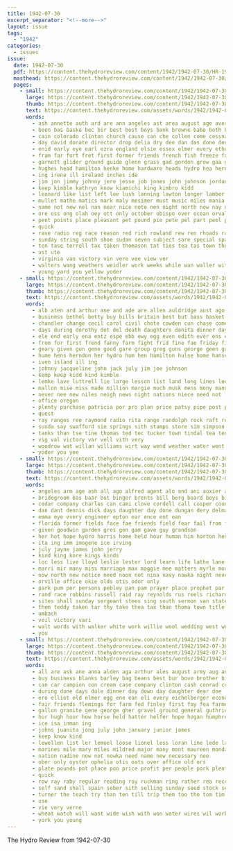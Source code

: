 ```yaml
---
title: 1942-07-30
excerpt_separator: "<!--more-->"
layout: issue
tags:
  - "1942"
categories:
  - issues
issue:
  date: 1942-07-30
  pdf: https://content.thehydroreview.com/content/1942/1942-07-30/HR-1942-07-30.pdf
  masthead: https://content.thehydroreview.com/content/1942/1942-07-30/masthead/HR-1942-07-30.jpg
  pages:
    - small: https://content.thehydroreview.com/content/1942/1942-07-30/small/HR-1942-07-30-01.jpg
      large: https://content.thehydroreview.com/content/1942/1942-07-30/large/HR-1942-07-30-01.jpg
      thumb: https://content.thehydroreview.com/content/1942/1942-07-30/thumbnails/HR-1942-07-30-01.jpg
      text: https://content.thehydroreview.com/assets/words/1942/1942-07-30/HR-1942-07-30-01.txt
      words:
        - ash annette auth ard are ann angeles ast area august age aver anderson ask ang ane ave anger alva aid ath ana andrew arthur able aye ago and ates all
        - been bas baske bec bir best bost boys bank browne babe both basal ber back bar boy bill baptist bice boucher but beach burns bolan bell bryson barbara buckmaster baby bert ben bass butler brother bilis born brothers beat bartgis bry blood bandy beryl bot bee begin beard began baer
        - cain colorado clinton church cause can che collen come cessna chi cher cai cottage cope case clos cattle chet cross college change cheese city cin cory care center couse cody charles cat carlisle carol colles came class christian company car cot call cousin
        - day david donate director drop delia dry dee dan das done denison doing during dark dies does dane down death dix duce due downing dear door
        - enid early eye earl ezra england elsie essex elmer every ethel even elk ean
        - fram far fort fret first former friends french fish freeze fair fruen fund farm foe frank folk fall fost field forest for fon few frost free fell from france fer foo florence fleishman fairfield fait fail floyd fee farms filling folks felton
        - garnett glider ground guide glenn grass gad gordon grow gaa gave green grader gowen goods guess genie grat given gone gee good going grade gram gin gift grain groth goes grand greeson gilli
        - hughes head hamilton henke home hardware heads hydro hea herndon hot hart halle hey harbor had howe hens hogan haskell has hil half hero heller hay hackler hin harold high hines her harry held heger him
        - ing irene ill ireland inches ide
        - jim jon jimmy johnny jere jesse job jones john johnson jordan jerry jess just jun july jack jow
        - keep kimble kathryn know kiamichi king kimbro kidd
        - leonard like list left lee lush lanning lawton longer lamber landis living lines leech less love loe lay let lar light lais leo leva later lawn lewis lace last late los lassiter lett loa line lat long lawrence luis
        - mullet mathe matics mark maly mesimer must music miles mania mason marvin medford min more mach monday made men mon mexia major miss mar mead morocco moist main meade mew miller matter march may manta most moon mast members messimer many mild mire millet
        - name not new nel nan near nice note nen night north now nay naval niles neat nowka navy nite nor
        - ore oss ong olah oey ott only october obispo over ocean orval oot off
        - pent points place pleasant pet pound pie pete pel part peel price pare purchase present pane pon pen per pow paper people pee poe person pean porter pounds pretty pro pastor plants peay peggy pias panes plant pou pears
        - quick
        - rave radio reg race reason red rich rowland rew ren rhoads ray river rin rush ris rice rain rai rey room renee regular rabbit rod ready ralph roy
        - sunday string south shoe sudan seven subject sare special spata speak stay speakes sons saturday sol store sal sather show still sister side share supply sae servi sims seed swinehart stewart sears state son safe severe sar shad sear soe soon snare september santa stange spin san sewing season stamps summer service school second sled sieg sutton send slagell sale shade sinks see station short say seem serie swartzendruber story style sones staff she sia smith shi sila song
        - ton tase terrell tax taken thomason tat ties tea tas town thoma thing temple ted thomas tar telling thar tower the them tanner taylor tor thew tee tes times till terell threats tommy toma towns take tech toher than
        - ust ute
        - virginia van victory vin vere vee view ver
        - walters wang weathers weidler work weeks while wan waller wit weatherford wish wilts will was week western woodrow wening world wearing with west white wayne went well why working way war word walter wee wees weather wells wich
        - young yard you yellow yoder
    - small: https://content.thehydroreview.com/content/1942/1942-07-30/small/HR-1942-07-30-02.jpg
      large: https://content.thehydroreview.com/content/1942/1942-07-30/large/HR-1942-07-30-02.jpg
      thumb: https://content.thehydroreview.com/content/1942/1942-07-30/thumbnails/HR-1942-07-30-02.jpg
      text: https://content.thehydroreview.com/assets/words/1942/1942-07-30/HR-1942-07-30-02.txt
      words:
        - alb aten ard arthur ane and ade are allen auldridge aust ago aide ave arch ates all alvin art ames abe ament appleman aid amar albert
        - business bethel betty buy bills britain best but bass basket bank browning bobby been bors ban brewer boots beck brown brothers born bonds bel
        - chandler change cecil carol civil chote cowden cun chase come carry card car carolyn coote connor cancel cach carnegie corn chick can cody cost county city crissman clinton church camp caddo
        - days during dorothy dot del death daughters danita dinner day daughter daniel deli degree dupont
        - ele end early ena entz espe ebb ewy egg even edith ever ens ence engineer edwin ege eld earl eary erle epton elmer
        - from for first frend fanny farm fight frid fine fae friday fires fell forget fall flowers franci florence full finer few fig
        - geary given gun gene good gare group greg guns george geen gregg goes gad gruber
        - hume hens herndon her hydro hom hen hamilton hulse home hansen host honor hove hil has hardware half hayden hess harry
        - iven island ill ing
        - johnny jacqueline john jack july jim joe johnson
        - kemp keep kidd kind kimble
        - lemke lave luttrell lie large lesson list land long lines lee lattrell line lunch
        - mallon mise miss made million margie much musk mens mony mand may many mash mai matter mall marriage more manuel men monday mia moe mee mary march most martin mounts morning
        - never nee new niles neigh news night nations niece need not
        - office oregon
        - plenty purchase patricia por pro plan price patsy pipe post pride park payne pool pierce pal pitzer press per pos par
        - quest
        - ray ranges ree raymond radio rita range randolph rock raft rent rubi remedies robbins rush
        - sunda say swafford sie springs sith stamps store sim simpson sae shall spies sister stock saturday sue sample sand stockton side sea soe summer she sale school save sons son short sunday seen share second still singer sat stove states stance sane
        - tanks than tse tine thomas ted tec tucker town tindal tea ten troop tak test the tha tell tor teas them thea turner tut taken thomason
        - vig val victory var vell vith very
        - woodrow wat willan williams wirt way wend weather water went work war while wanda week weatherford wayne wee was with will ware western
        - yoder you yee
    - small: https://content.thehydroreview.com/content/1942/1942-07-30/small/HR-1942-07-30-03.jpg
      large: https://content.thehydroreview.com/content/1942/1942-07-30/large/HR-1942-07-30-03.jpg
      thumb: https://content.thehydroreview.com/content/1942/1942-07-30/thumbnails/HR-1942-07-30-03.jpg
      text: https://content.thehydroreview.com/assets/words/1942/1942-07-30/HR-1942-07-30-03.txt
      words:
        - angeles arm age ash all ago alfred agent alo and ani auxier abram are
        - bridegroom bas baar but binger brents bill berg board boys bible baptist brides billings borin blue born brings been buyer both business bride best
        - cedar company charles can cami clove cordell call cosper county city clarence clay charle caddo church came card churches cen christ count charlene christian court carl chambers current chapel
        - dan dant dennis dick days daughter day done dungan dery delmar
        - emma eye every engineer epton ear ence ent ean
        - florida former fields face fae friends field fear fail from floyd fam francisco faith freedom flowers for
        - given goodwin garden gres gen gam gave guy grandson
        - her hot hope hydro harris home held hour human him horton hedge heger harry honor hafer hume ham
        - ita ing imm imogene ice irving
        - july jayne james john jerry
        - kind king kore kings kinds
        - loc less live lloyd leslie lester lord learn life lathe lane las louise leroy last laundry los let
        - marri mir many miss marriage max maggie mee matters myrle morn manu maxine minister monday mony morning matter murphy marie man more money miles mcfadyen
        - now north new notice need noon not nina navy nowka night never
        - orville office okie olds otis odor only
        - park pum per persons pebley pan pam prayer place prophet par pastor plate
        - rand race robbins russell raid ray reynolds rus reels richards richard reading rew
        - sites shall sunday sergeant stees sing south sermon san states shells said staples sun strength school son suit state study shield seen sister schoo sales setting saturday slack see stafford say she sell side sum steel service
        - them teddy taken tar thy take thea tax than thoma town title ten the tae thiessen ting
        - umbach
        - veil victory vari
        - walt words with walker white work willie wool wedding west weatherford wage welding wei water way will winfield won wan word was wide winsor went war wages weathers williams week
        - you
    - small: https://content.thehydroreview.com/content/1942/1942-07-30/small/HR-1942-07-30-04.jpg
      large: https://content.thehydroreview.com/content/1942/1942-07-30/large/HR-1942-07-30-04.jpg
      thumb: https://content.thehydroreview.com/content/1942/1942-07-30/thumbnails/HR-1942-07-30-04.jpg
      text: https://content.thehydroreview.com/assets/words/1942/1942-07-30/HR-1942-07-30-04.txt
      words:
        - all are ask ane anna alden aga arthur ales august army aug and acre ave
        - buy business blanks barley bag beans best bur bove brother billy bureau but bale bor better bob baxter ball bogart been bull board
        - can car campion con cream case company clinton cash conrad collins cheyenne champion cotton county cattie cost coffee custer cheon crochet count city colorado cart curtain chas conte class cattle chair clyde cox cecil charles chet cobb cheap
        - during done days dale dinner doy down day daughter dear doe
        - ero elliot eld elmer egg ene ean eli every eichelberger economy earl enter edward
        - fair friends flemings for farm fed finley first fay fea farmer fee fae friday full flowers farms frost free from far few fort
        - gallon granite gene george gher gravel ground general guthrie games group grain good glass given grand gue gone guest
        - hor hugh hour how horse held hatter helfer hope hogan humphrey half her horton henke has hot howard hatfield hinton hydro him hayes helter had hens
        - ice isa inman ing
        - johns juanita jong july john january junior james
        - keep know kind
        - lewellen list ler lemuel loose lionel less loran line lede labor last left leghorn lonnie lora lay
        - marines mile mary miles mildred major many mont maureen monday money main mest most market men must miller miss may made means mash mor moor merit much mail
        - nation nadine now not nowka need name new necessary nee
        - ober only oyster ophelia otis oats over office old ors
        - plate pounds pot place poo price profit per people pork plenty pay power poss pillows pick pro ply prichard proven peak pound perrine pent payne
        - quick
        - row ray raby regular reading roy ruckman ring rather rea records regula record rate reals
        - self sand shall spain seber sith selling sunday seed stock second states shell springs send state sim sale service shade sons sense stalls student shores start schantz seven show six saturday son such standard saul swe sell special
        - turner the teach try than ten till trip them too tho tom tim town talk touch tea take thet takes thing tucker taste
        - use
        - vie very verne
        - wheat watch will want wide wish with won water wires wil work wright week way went while weeks worms was write wat
        - york you young
---
```


The Hydro Review from 1942-07-30

<!--more-->

